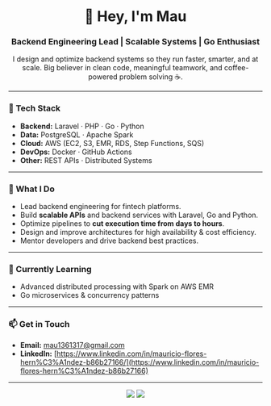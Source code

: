 <h1 align="center">🚀 Hey, I'm Mau</h1>
<h3 align="center">
Backend Engineering Lead | Scalable Systems | Go Enthusiast  
</h3>

<p align="center">
I design and optimize backend systems so they run faster, smarter, and at scale.  
Big believer in clean code, meaningful teamwork, and coffee-powered problem solving ☕.  
</p>

---

### 🔧 Tech Stack
- **Backend:** Laravel · PHP · Go · Python  
- **Data:** PostgreSQL · Apache Spark  
- **Cloud:** AWS (EC2, S3, EMR, RDS, Step Functions, SQS)  
- **DevOps:** Docker · GitHub Actions  
- **Other:** REST APIs · Distributed Systems  

---

### 📌 What I Do
- Lead backend engineering for fintech platforms.  
- Build **scalable APIs** and backend services with Laravel, Go and Python.  
- Optimize pipelines to **cut execution time from days to hours**.  
- Design and improve architectures for high availability & cost efficiency.  
- Mentor developers and drive backend best practices.  

---

### 🌱 Currently Learning
- Advanced distributed processing with Spark on AWS EMR  
- Go microservices & concurrency patterns  

---

### 📫 Get in Touch
- **Email:** mau1361317@gmail.com  
- **LinkedIn:** [https://www.linkedin.com/in/mauricio-flores-hern%C3%A1ndez-b86b27166/](https://www.linkedin.com/in/mauricio-flores-hern%C3%A1ndez-b86b27166)  


---

<p align="center">
<a href="https://www.linkedin.com/in/mauricio-flores-hern%C3%A1ndez-b86b27166" target="_blank"><img src="https://img.shields.io/badge/LinkedIn-Profile-blue?style=flat-square&logo=linkedin" /></a>
<a href="https://instagram.com/mauricio.xyz" target="_blank"><img src="https://img.shields.io/badge/Instagram-%23E4405F?style=flat-square&logo=instagram&logoColor=white" /></a>
</p>
